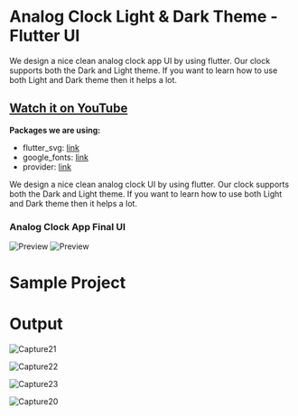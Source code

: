 # Analog Clock Light & Dark Theme - Flutter UI

We design a nice clean analog clock app UI by using flutter. Our clock supports both the Dark and Light theme. If you want to learn how to use both Light and Dark theme then it helps a lot.

## [Watch it on YouTube](https://youtu.be/u6Cfzng3Gek)

**Packages we are using:**

- flutter_svg: [link](https://pub.dev/packages/flutter_svg)
- google_fonts: [link](https://pub.dev/packages/google_fonts)
- provider: [link](https://pub.dev/packages/provider)

We design a nice clean analog clock UI by using flutter. Our clock supports both the Dark and Light theme. If you want to learn how to use both Light and Dark theme then it helps a lot.

### Analog Clock App Final UI

![Preview](/intro.gif)
![Preview](/ui.png)

# Sample Project

# Output
![Capture21](https://user-images.githubusercontent.com/124132734/216815087-17159e08-16ec-4516-856d-12e2ea17e575.PNG)


![Capture22](https://user-images.githubusercontent.com/124132734/216815089-7d296106-6a96-4eb1-9de5-894dd0d6958b.PNG)


![Capture23](https://user-images.githubusercontent.com/124132734/216815090-66569913-5e47-4949-9bab-eee1f2519c0c.PNG)


![Capture20](https://user-images.githubusercontent.com/124132734/216815094-e5f7c9a7-d9c8-467e-bd1d-cbe4f4f2222b.PNG)


